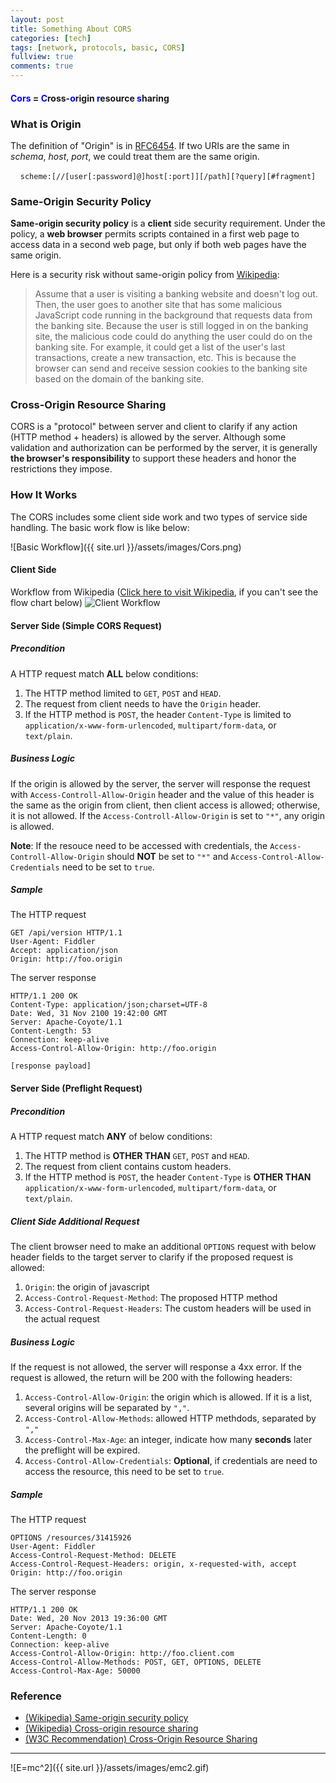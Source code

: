 ```yaml
---
layout: post
title: Something About CORS
categories: [tech]
tags: [network, protocols, basic, CORS]
fullview: true
comments: true
---
```


#### <span style="color:blue">**Cors**</span> = <span style="color:blue">**C**</span>ross-<span style="color:blue">**o**</span>rigin <span style="color:blue">**r**</span>esource <span style="color:blue">**s**</span>haring


### What is Origin
The definition of "Origin" is in [RFC6454](https://tools.ietf.org/html/rfc6454). If two URIs are the same in *schema*, *host*, *port*, we could treat them are the same origin.

&nbsp;&nbsp;&nbsp;&nbsp;`scheme:[//[user[:password]@]host[:port]][/path][?query][#fragment]`


### Same-Origin Security Policy
**Same-origin security policy** is a **client** side security requirement. Under the policy, a **web browser** permits scripts contained in a first web page to access data in a second web page, but only if both web pages have the same origin. 

Here is a security risk without same-origin policy from [Wikipedia](https://en.wikipedia.org/wiki/Same-origin_policy#Security_Applications):

> Assume that a user is visiting a banking website and doesn't log out. Then, the user goes to another site that has some malicious JavaScript code running in the background that requests data from the banking site. Because the user is still logged in on the banking site, the malicious code could do anything the user could do on the banking site. For example, it could get a list of the user's last transactions, create a new transaction, etc. This is because the browser can send and receive session cookies to the banking site based on the domain of the banking site.

### Cross-Origin Resource Sharing
CORS is a "protocol" between server and client to clarify if any action (HTTP method + headers) is allowed by the server. Although some validation and authorization can be performed by the server, it is generally **the browser's responsibility** to support these headers and honor the restrictions they impose.

### How It Works
The CORS includes some client side work and two types of service side handling. The basic work flow is like below:

![Basic Workflow]({{ site.url }}/assets/images/Cors.png)

#### Client Side
Workflow from Wikipedia ([Click here to visit Wikipedia](https://en.wikipedia.org/wiki/Cross-origin_resource_sharing#How_CORS_works), if you can't see the flow chart below)
![Client Workflow](https://upload.wikimedia.org/wikipedia/commons/thumb/c/ca/Flowchart_showing_Simple_and_Preflight_XHR.svg/1024px-Flowchart_showing_Simple_and_Preflight_XHR.svg.png)

#### Server Side (Simple CORS Request)
##### Precondition 
A HTTP request match **ALL** below conditions:
1. The HTTP method limited to `GET`, `POST` and `HEAD`.
2. The request from client needs to have the `Origin` header. 
3. If the HTTP method is `POST`, the header `Content-Type` is limited to `application/x-www-form-urlencoded`, `multipart/form-data`, or `text/plain`.

##### Business Logic
If the origin is allowed by the server, the server will response the request with `Access-Controll-Allow-Origin` header and the value of this header is the same as the origin from client, then client access is allowed; otherwise, it is not allowed. If the `Access-Controll-Allow-Origin` is set to `"*"`, any origin is allowed. 

**Note**: If the resouce need to be accessed with credentials, the `Access-Controll-Allow-Origin` should **NOT** be set to `"*"` and `Access-Control-Allow-Credentials` need to be set to `true`.

##### Sample
The HTTP request

    GET /api/version HTTP/1.1
    User-Agent: Fiddler
    Accept: application/json
    Origin: http://foo.origin

The server response

    HTTP/1.1 200 OK
    Content-Type: application/json;charset=UTF-8
    Date: Wed, 31 Nov 2100 19:42:00 GMT
    Server: Apache-Coyote/1.1
    Content-Length: 53
    Connection: keep-alive
    Access-Control-Allow-Origin: http://foo.origin

    [response payload]

#### Server Side (Preflight Request)
##### Precondition
A HTTP request match **ANY** of below conditions:
1. The HTTP method is **OTHER THAN** `GET`, `POST` and `HEAD`.
2. The request from client contains custom headers. 
3. If the HTTP method is `POST`, the header `Content-Type` is **OTHER THAN** `application/x-www-form-urlencoded`, `multipart/form-data`, or `text/plain`.

##### Client Side Additional Request
The client browser need to make an additional `OPTIONS` request with below header fields to the target server to clarify if the proposed request is allowed:
1. `Origin`: the origin of javascript
2. `Access-Control-Request-Method`: The proposed HTTP method
3. `Access-Control-Request-Headers`: The custom headers will be used in the actual request

##### Business Logic
If the request is not allowed, the server will response a 4xx error. 
If the request is allowed, the return will be 200 with the following headers:
1. `Access-Control-Allow-Origin`: the origin which is allowed. If it is a list, several origins will be separated by `","`.
2. `Access-Control-Allow-Methods`: allowed HTTP methdods, separated by `","`
3. `Access-Control-Max-Age`: an integer, indicate how many **seconds** later the preflight will be expired.
4. `Access-Control-Allow-Credentials`: **Optional**, if credentials are need to access the resource, this need to be set to `true`.

##### Sample
The HTTP request

    OPTIONS /resources/31415926
    User-Agent: Fiddler
    Access-Control-Request-Method: DELETE
    Access-Control-Request-Headers: origin, x-requested-with, accept
    Origin: http://foo.origin

The server response

    HTTP/1.1 200 OK
    Date: Wed, 20 Nov 2013 19:36:00 GMT
    Server: Apache-Coyote/1.1
    Content-Length: 0
    Connection: keep-alive
    Access-Control-Allow-Origin: http://foo.client.com
    Access-Control-Allow-Methods: POST, GET, OPTIONS, DELETE
    Access-Control-Max-Age: 50000

### Reference
  * [(Wikipedia) Same-origin security policy](https://en.wikipedia.org/wiki/Same-origin_policy)
  * [(Wikipedia) Cross-origin resource sharing](https://en.wikipedia.org/wiki/Cross-origin_resource_sharing)
  * [(W3C Recommendation) Cross-Origin Resource Sharing](https://www.w3.org/TR/cors/)


---
![E=mc^2]({{ site.url }}/assets/images/emc2.gif)
